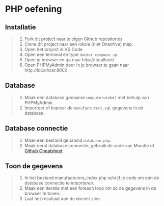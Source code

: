 # PHP oefening

## Installatie

> 1. Fork dit project naar je eigen Github repositories
> 2. Clone dit project naar een lokale (niet Onedrive) map.
> 3. Open het project in VS Code
> 4. Open een terminal en type `docker compose up`
> 5. Open je browser en ga naar http://localhost/
> 6. Open PHPMyAdmin door in je browser te gaan naar http://localhost:8000

## Database

> 1. Maak een database genaamd `computerwinkel` met behulp van PHPMyAdmin.
> 2. Importeer of kopieer de `manufacturers.sql` gegevens in de database.


## Database connectie

> 1. Maak een bestand genaamd `database.php`.
> 2. Maak eerst database connectie, gebruik de code van Moodle of [Github Cheatsheet](https://github.com/NOVA-college-Haarlem/Mysqli-cheatsheet)

## Toon de gegevens
> 1. In het bestand manufacturers_index.php schrijf je code om een de database connectie te *importeren*.
> 2. Maak een iteratie met een foreach loop om zo de gegevens in de browser te tonen.
> 3. Laat het resultaat aan de docent zien.
>

